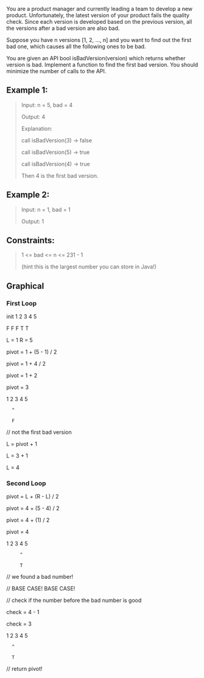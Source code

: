 You are a product manager and currently leading a team to develop a new product. Unfortunately, the latest version of your product fails the quality check. Since each version is developed based on the previous version, all the versions after a bad version are also bad.

Suppose you have n versions [1, 2, ..., n] and you want to find out the first bad one, which causes all the following ones to be bad.

You are given an API bool isBadVersion(version) which returns whether version is bad. Implement a function to find the first bad version. You should minimize the number of calls to the API.

## Example 1:
> Input: n = 5, bad = 4
>
> Output: 4
>
> Explanation:
>
> call isBadVersion(3) -> false
>
> call isBadVersion(5) -> true
>
> call isBadVersion(4) -> true
>
> Then 4 is the first bad version.

## Example 2:
> Input: n = 1, bad = 1
>
>Output: 1

## Constraints:
> 1 <= bad <= n <= 231 - 1
>
> (hint this is the largest number you can store in Java!)

## Graphical

### First Loop
init
1  2  3  4  5

F  F  F  T  T

L = 1
R = 5

pivot = 1 + (5 - 1) / 2

pivot = 1 + 4 / 2

pivot = 1 + 2

pivot = 3

1  2  3  4  5

      ^

      F

// not the first bad version

L = pivot + 1

L = 3 + 1

L = 4

### Second Loop
pivot = L + (R - L) / 2

pivot = 4 + (5 - 4) / 2

pivot = 4 + (1) / 2

pivot = 4

1  2  3  4  5

         ^

         T


// we found a bad number!

// BASE CASE! BASE CASE!

// check if the number before the bad number is good

check = 4 - 1

check = 3

1  2  3  4  5

      ^

      T

// return pivot!